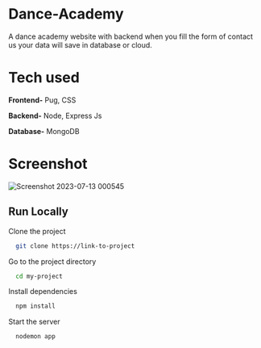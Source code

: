 # Dance-Academy

A dance academy website with backend when you fill the form of contact us your data will save in database or cloud.


# Tech used 

**Frontend-** Pug, CSS

**Backend-** Node, Express Js

**Database-** MongoDB


# Screenshot

![Screenshot 2023-07-13 000545](https://github.com/TheHimanshuDixit/Dance-Academy/assets/107857348/9dd7f472-8375-4c98-8040-817d34c4ae65)


## Run Locally

Clone the project

```bash
  git clone https://link-to-project
```

Go to the project directory

```bash
  cd my-project
```

Install dependencies

```bash
  npm install
```

Start the server

```bash
  nodemon app
```
